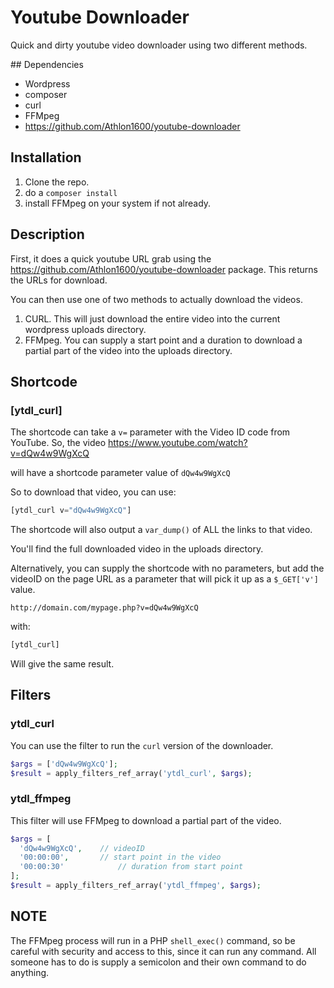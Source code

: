 # Youtube Downloader

Quick and dirty youtube video downloader using two different methods.

## Dependencies

-   Wordpress
-   composer
-   curl
-   FFMpeg
-   https://github.com/Athlon1600/youtube-downloader


## Installation

1.  Clone the repo.
2.  do a `composer install`
3.  install FFMpeg on your system if not already.


## Description

First, it does a quick youtube URL grab using the https://github.com/Athlon1600/youtube-downloader package. This returns the URLs for download.

You can then use one of two methods to actually download the videos.

1.  CURL. This will just download the entire video into the current wordpress uploads directory.
2.  FFMpeg. You can supply a start point and a duration to download a partial part of the video into the uploads directory.


## Shortcode

### [ytdl_curl]

The shortcode can take a `v=` parameter with the Video ID code from YouTube. So, the video https://www.youtube.com/watch?v=dQw4w9WgXcQ

will have a shortcode parameter value of `dQw4w9WgXcQ`

So to download that video, you can use:

```php
[ytdl_curl v="dQw4w9WgXcQ"]
```


The shortcode will also output a `var_dump()` of ALL the links to that video.

You'll find the full downloaded video in the uploads directory.


Alternatively, you can supply the shortcode with no parameters, but add the videoID on the page URL as a parameter that will pick it up as a `$_GET['v']` value.

```http
http://domain.com/mypage.php?v=dQw4w9WgXcQ
```

with:

```php
[ytdl_curl]
```

Will give the same result.



## Filters

### ytdl_curl

You can use the filter to run the `curl` version of the downloader.

```php
$args = ['dQw4w9WgXcQ'];
$result = apply_filters_ref_array('ytdl_curl', $args);
```


### ytdl_ffmpeg

This filter will use FFMpeg to download a partial part of the video.

```php
$args = [
  'dQw4w9WgXcQ', 	// videoID
  '00:00:00', 		// start point in the video
  '00:00:30'			// duration from start point
];
$result = apply_filters_ref_array('ytdl_ffmpeg', $args);
```

## NOTE

The FFMpeg process will run in a PHP `shell_exec()` command, so be careful with security and access to this, since it can run any command. All someone has to do is supply a semicolon and their own command to do anything.

